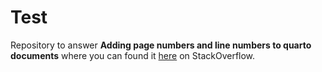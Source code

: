 # Test

Repository to answer **Adding page numbers and line numbers to quarto documents** where you can found it [here](https://stackoverflow.com/questions/77717924/adding-page-numbers-and-line-numbers-to-quarto-documents) on StackOverflow.
